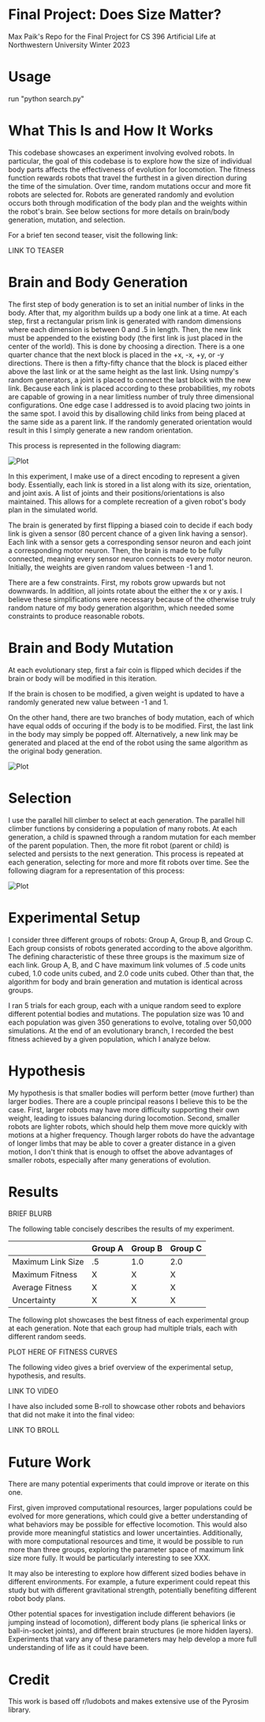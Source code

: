# Final Project: Does Size Matter?
Max Paik's Repo for the Final Project for CS 396 Artificial Life at Northwestern University Winter 2023

# Usage

run "python search.py"

# What This Is and How It Works

This codebase showcases an experiment involving evolved robots. 
In particular, the goal of this codebase is to explore how the size of individual body parts affects the effectiveness of evolution for locomotion. 
The fitness function rewards robots that travel the furthest in a given direction during the time of the simulation.
Over time, random mutations occur and more fit robots are selected for. 
Robots are generated randomly and evolution occurs both through modification of the body plan and the weights within the robot's brain.
See below sections for more details on brain/body generation, mutation, and selection.

For a brief ten second teaser, visit the following link: 

LINK TO TEASER

# Brain and Body Generation

The first step of body generation is to set an initial number of links in the body. 
After that, my algorithm builds up a body one link at a time. 
At each step, first a rectangular prism link is generated with random dimensions where each dimension is between 0 and .5 in length.
Then, the new link must be appended to the existing body (the first link is just placed in the center of the world).
This is done by choosing a direction. There is a one quarter chance that the next block is placed in the +x, -x, +y, or -y directions.
There is then a fifty-fifty chance that the block is placed either above the last link or at the same height as the last link.
Using numpy's random generators, a joint is placed to connect the last block with the new link.
Because each link is placed according to these probabilities, my robots are capable of growing in a near limitless number of truly three dimensional configurations.
One edge case I addressed is to avoid placing two joints in the same spot. 
I avoid this by disallowing child links from being placed at the same side as a parent link. 
If the randomly generated orientation would result in this I simply generate a new random orientation.

This process is represented in the following diagram: 

![Plot](body_generation.jpeg)

In this experiment, I make use of a direct encoding to represent a given body. 
Essentially, each link is stored in a list along with its size, orientation, and joint axis. 
A list of joints and their positions/orientations is also maintained.
This allows for a complete recreation of a given robot's body plan in the simulated world. 

The brain is generated by first flipping a biased coin to decide if each body link is given a sensor (80 percent chance of a given link having a sensor). 
Each link with a sensor gets a corresponding sensor neuron and each joint a corresponding motor neuron.
Then, the brain is made to be fully connected, meaning every sensor neuron connects to every motor neuron.
Initially, the weights are given random values between -1 and 1.

There are a few constraints. First, my robots grow upwards but not downwards. 
In addition, all joints rotate about the either the x or y axis.
I believe these simplifications were necessary because of the otherwise truly random nature of my body generation algorithm, which needed some constraints to produce reasonable robots.

# Brain and Body Mutation

At each evolutionary step, first a fair coin is flipped which decides if the brain or body will be modified in this iteration.

If the brain is chosen to be modified, a given weight is updated to have a randomly generated new value between -1 and 1.

On the other hand, there are two branches of body mutation, each of which have equal odds of occuring if the body is to be modified.
First, the last link in the body may simply be popped off.
Alternatively, a new link may be generated and placed at the end of the robot using the same algorithm as the original body generation.

![Plot](mutation.jpeg)

# Selection

I use the parallel hill climber to select at each generation. 
The parallel hill climber functions by considering a population of many robots. 
At each generation, a child is spawned through a random mutation for each member of the parent population. 
Then, the more fit robot (parent or child) is selected and persists to the next generation.
This process is repeated at each generation, selecting for more and more fit robots over time.
See the following diagram for a representation of this process:

![Plot](selection.jpeg)

# Experimental Setup

I consider three different groups of robots: Group A, Group B, and Group C. 
Each group consists of robots generated according to the above algorithm. 
The defining characteristic of these three groups is the maximum size of each link.
Group A, B, and C have maximum link volumes of .5 code units cubed, 1.0 code units cubed, and 2.0 code units cubed. 
Other than that, the algorithm for body and brain generation and mutation is identical across groups. 

I ran 5 trials for each group, each with a unique random seed to explore different potential bodies and mutations.
The population size was 10 and each population was given 350 generations to evolve, totaling over 50,000 simulations.
At the end of an evolutionary branch, I recorded the best fitness achieved by a given population, which I analyze below.

# Hypothesis

My hypothesis is that smaller bodies will perform better (move further) than larger bodies. 
There are a couple principal reasons I believe this to be the case. 
First, larger robots may have more difficulty supporting their own weight, leading to issues balancing during locomotion. 
Second, smaller robots are lighter robots, which should help them move more quickly with motions at a higher frequency.
Though larger robots do have the advantage of longer limbs that may be able to cover a greater distance in a given motion, 
I don't think that is enough to offset the above advantages of smaller robots, especially after many generations of evolution.

# Results

BRIEF BLURB

The following table concisely describes the results of my experiment. 

|| Group A           | Group B | Group C  |
-------------------|---------|----------|-----|
| Maximum Link Size | .5      | 1.0      | 2.0 |  
| Maximum Fitness   | X       | X        | X   |
| Average Fitness   | X       | X        | X   |
| Uncertainty       | X       | X        | X   |

The following plot showcases the best fitness of each experimental group at each generation. 
Note that each group had multiple trials, each with different random seeds.

PLOT HERE OF FITNESS CURVES

The following video gives a brief overview of the experimental setup, hypothesis, and results.

LINK TO VIDEO 

I have also included some B-roll to showcase other robots and behaviors that did not make it into the final video:

LINK TO BROLL

# Future Work

There are many potential experiments that could improve or iterate on this one. 

First, given improved computational resources, larger populations could be evolved for more generations, which
could give a better understanding of what behaviors may be possible for effective locomotion.
This would also provide more meaningful statistics and lower uncertainties. 
Additionally, with more computational resources and time, it would be possible to run more than three groups, 
exploring the parameter space of maximum link size more fully. It would be particularly interesting to see XXX.

It may also be interesting to explore how different sized bodies behave in different environments. 
For example, a future experiment could repeat this study but with different gravitational strength, potentially 
benefiting different robot body plans. 

Other potential spaces for investigation include different behaviors (ie jumping instead of locomotion),
different body plans (ie spherical links or ball-in-socket joints),
and different brain structures (ie more hidden layers).
Experiments that vary any of these parameters may help develop a more full understanding of life as it could have been.

# Credit

This work is based off r/ludobots and makes extensive use of the Pyrosim library.